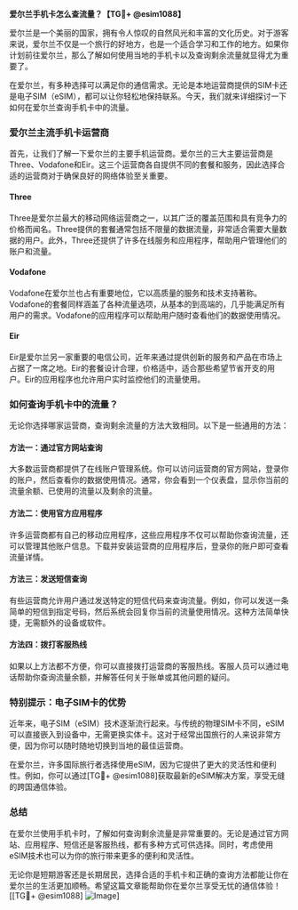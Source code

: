 **爱尔兰手机卡怎么查流量？【TG💪+ @esim1088】**

爱尔兰是一个美丽的国家，拥有令人惊叹的自然风光和丰富的文化历史。对于游客来说，爱尔兰不仅是一个旅行的好地方，也是一个适合学习和工作的地方。如果你计划前往爱尔兰，那么了解如何使用当地的手机卡以及查询剩余流量就显得尤为重要了。

在爱尔兰，有多种选择可以满足你的通信需求。无论是本地运营商提供的SIM卡还是电子SIM（eSIM），都可以让你轻松地保持联系。今天，我们就来详细探讨一下如何在爱尔兰查询手机卡中的流量。

### 爱尔兰主流手机卡运营商

首先，让我们了解一下爱尔兰的主要手机运营商。爱尔兰的三大主要运营商是Three、Vodafone和Eir。这三个运营商各自提供不同的套餐和服务，因此选择合适的运营商对于确保良好的网络体验至关重要。

#### Three
Three是爱尔兰最大的移动网络运营商之一，以其广泛的覆盖范围和具有竞争力的价格而闻名。Three提供的套餐通常包括不限量的数据流量，非常适合需要大量数据的用户。此外，Three还提供了许多在线服务和应用程序，帮助用户管理他们的账户和流量。

#### Vodafone
Vodafone在爱尔兰也占有重要地位，它以高质量的服务和技术支持著称。Vodafone的套餐同样涵盖了各种流量选项，从基本的到高端的，几乎能满足所有用户的需求。Vodafone的应用程序可以帮助用户随时查看他们的数据使用情况。

#### Eir
Eir是爱尔兰另一家重要的电信公司，近年来通过提供创新的服务和产品在市场上占据了一席之地。Eir的套餐设计合理，价格适中，适合那些希望节省开支的用户。Eir的应用程序也允许用户实时监控他们的流量使用。

### 如何查询手机卡中的流量？

无论你选择哪家运营商，查询剩余流量的方法大致相同。以下是一些通用的方法：

#### 方法一：通过官方网站查询
大多数运营商都提供了在线账户管理系统。你可以访问运营商的官方网站，登录你的账户，然后查看你的数据使用情况。通常，你会看到一个仪表盘，显示你当前的流量余额、已使用的流量以及剩余的流量。

#### 方法二：使用官方应用程序
许多运营商都有自己的移动应用程序，这些应用程序不仅可以帮助你查询流量，还可以管理其他账户信息。下载并安装运营商的应用程序后，登录你的账户即可查看流量详情。

#### 方法三：发送短信查询
有些运营商允许用户通过发送特定的短信代码来查询流量。例如，你可以发送一条简单的短信到指定号码，然后系统会回复你当前的流量使用情况。这种方法简单快捷，无需额外的设备或软件。

#### 方法四：拨打客服热线
如果以上方法都不方便，你可以直接拨打运营商的客服热线。客服人员可以通过电话帮助你查询流量余额，并解答任何关于账单或其他问题的疑问。

### 特别提示：电子SIM卡的优势

近年来，电子SIM（eSIM）技术逐渐流行起来。与传统的物理SIM卡不同，eSIM可以直接嵌入到设备中，无需更换实体卡。这对于经常出国旅行的人来说非常方便，因为你可以随时随地切换到当地的最佳运营商。

在爱尔兰，许多国际旅行者选择使用eSIM，因为它提供了更大的灵活性和便利性。例如，你可以通过[TG💪+ @esim1088]获取最新的eSIM解决方案，享受无缝的跨国通信体验。

### 总结

在爱尔兰使用手机卡时，了解如何查询剩余流量是非常重要的。无论是通过官方网站、应用程序、短信还是客服热线，都有多种方式可供选择。同时，考虑使用eSIM技术也可以为你的旅行带来更多的便利和灵活性。

无论你是短期游客还是长期居民，选择合适的手机卡和正确的查询方法都能让你在爱尔兰的生活更加顺畅。希望这篇文章能帮助你在爱尔兰享受无忧的通信体验！[[TG💪+ @esim1088] ![Image](https://i.postimg.cc/4NQfJmqS/Snipaste-2025-05-13-00-14-12.png)]